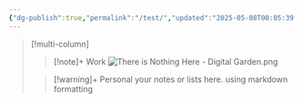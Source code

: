 ```yaml
---
{"dg-publish":true,"permalink":"/test/","updated":"2025-05-08T00:05:39.980+08:00"}
---
```



> [!multi-column]
>
>> [!note]+ Work
>>![There is Nothing Here - Digital Garden.png](/img/user/There%20is%20Nothing%20Here%20-%20Digital%20Garden.png)
>
>> [!warning]+ Personal
>> your notes or lists here. using markdown formatting
>


